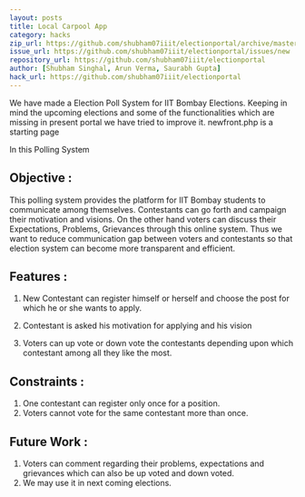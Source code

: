 ```yaml
---
layout: posts
title: Local Carpool App
category: hacks
zip_url: https://github.com/shubham07iiit/electionportal/archive/master.zip
issue_url: https://github.com/shubham07iiit/electionportal/issues/new
repository_url: https://github.com/shubham07iiit/electionportal
author: [Shubham Singhal, Arun Verma, Saurabh Gupta] 
hack_url: https://github.com/shubham07iiit/electionportal
---
```


We have made a Election Poll System for IIT Bombay Elections. Keeping in mind the upcoming elections and some of the functionalities which are missing in present portal we have tried to improve it. newfront.php is a starting page


In this Polling System

Objective :
---------

This polling system provides the platform for IIT Bombay students to communicate among themselves. Contestants can go forth and campaign their motivation and visions. On the other hand voters can discuss their Expectations, Problems, Grievances through this online system. Thus we want to reduce communication gap between voters and contestants so that election system can become more transparent and efficient.

Features :
---------

1. New Contestant can register himself or herself and choose the post for which he or she wants to apply.
2. Contestant is asked his motivation for applying and his vision

1. Voters can up vote or down vote the contestants depending upon which contestant among all they like the most.


Constraints :
----------

1. One contestant can register only once for a position.
2. Voters cannot vote for the same contestant more than once.

Future Work :
---------

1. Voters can comment regarding their problems, expectations and grievances which can also be up voted and down voted.
2. We may use it in next coming elections.
